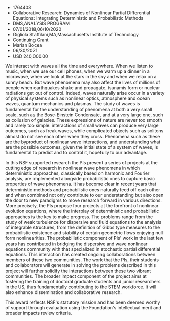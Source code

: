 
* 1764403
* Collaborative Research: Dynamics of Nonlinear Partial Differential Equations: Integrating Deterministic and Probabilistic Methods
* DMS,ANALYSIS PROGRAM
* 07/01/2018,06/10/2020
* Gigliola Staffilani,MA,Massachusetts Institute of Technology
* Continuing Grant
* Marian Bocea
* 06/30/2021
* USD 240,000.00

We interact with waves all the time and everywhere. When we listen to music,
when we use our cell phones, when we warm up a dinner in a microwave, when we
look at the stars in the sky and when we relax on a sunny beach. But wave
phenomena may also affect the lives of millions of people when earthquakes shake
and propagate, tsunamis form or nuclear radiations get out of control. Indeed,
waves naturally arise occur in a variety of physical systems such as nonlinear
optics, atmosphere and ocean waves, quantum mechanics and plasmas. The study of
waves is fundamental for the understanding of phenomena at both a very small
scale, such as the Bose-Einstein Condensate, and at a very large one, such as
collusion of galaxies. These expressions of nature are never too smooth and
rarely too simple: interactions of small waves can produce very large outcomes,
such as freak waves, while complicated objects such as solitons almost do not
see each other when they cross. Phenomena such as these are the byproduct of
nonlinear wave interactions, and understanding what are the possible outcomes,
given the initial state of a system of waves, is fundamental to predict and to
control it, hopefully to our advantage.

In this NSF supported research the PIs present a series of projects at the
cutting edge of research in nonlinear wave phenomena in which deterministic
approaches, classically based on harmonic and Fourier analysis, are implemented
alongside probabilistic ones to capture basic properties of wave phenomena. It
has become clear in recent years that deterministic methods and probabilistic
ones naturally feed off each other and when combined not only contribute to our
understanding but also open the door to new paradigms to move research forward
in various directions. More precisely, the PIs propose four projects at the
forefront of nonlinear evolution equations, where the interplay of deterministic
and probabilistic approaches is the key to make progress. The problems range
from the study of weak turbulence for dispersive and fluid equations to the
analysis of integrable structures, from the definition of Gibbs type measures to
the probabilistic existence and stability of certain geometric flows enjoying
null form nonlinearities. The probabilistic component of PIs' work in the last
few years has contributed in bridging the dispersive and wave nonlinear
equations community with that specialized in stochastic partial differential
equations. This interaction has created ongoing collaborations between members
of these two communities. The work that the PIs, their students and
collaborators will generate in solving the problems described in this project
will further solidify the interactions between these two vibrant communities.
The broader impact component of the project aims at fostering the training of
doctoral graduate students and junior researchers in the US, thus fundamentally
contributing to the STEM workforce. It will also enhance dissemination and
collaborative research.

This award reflects NSF's statutory mission and has been deemed worthy of
support through evaluation using the Foundation's intellectual merit and broader
impacts review criteria.
